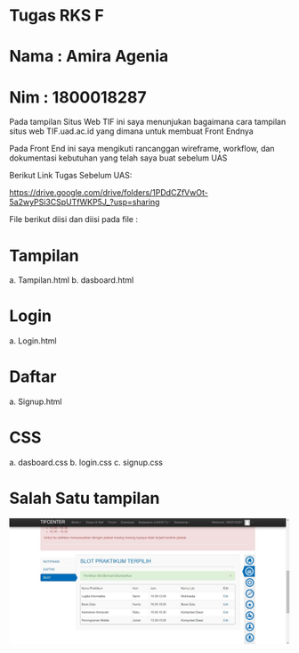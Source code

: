# Tugas RKS F

# Nama : Amira Agenia
# Nim : 1800018287

Pada tampilan Situs Web TIF ini saya menunjukan bagaimana cara tampilan situs web TIF.uad.ac.id yang dimana untuk membuat Front Endnya

Pada Front End ini saya mengikuti rancanggan wireframe, workflow, dan dokumentasi kebutuhan yang telah saya buat sebelum UAS

Berikut Link Tugas Sebelum UAS:

https://drive.google.com/drive/folders/1PDdCZfVwOt-5a2wyPSi3CSpUTfWKP5J_?usp=sharing

File berikut diisi dan diisi pada file :

# Tampilan 
a. Tampilan.html
b. dasboard.html

# Login
a. Login.html

# Daftar
a. Signup.html

# CSS
a. dasboard.css
b. login.css
c. signup.css

# Salah Satu tampilan 
<img src="tampilan modul.jpg">
